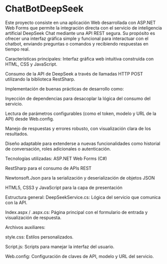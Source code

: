 # ChatBotDeepSeek
Este proyecto consiste en una aplicación Web desarrollada con ASP.NET Web Forms que permite la integración directa con el servicio de inteligencia artificial DeepSeek Chat mediante una API REST segura.
Su propósito es ofrecer una interfaz gráfica simple y funcional para interactuar con el chatbot, enviando preguntas o comandos y recibiendo respuestas en tiempo real.

Características principales:
Interfaz gráfica web intuitiva construida con HTML, CSS y JavaScript.

Consumo de la API de DeepSeek a través de llamadas HTTP POST utilizando la biblioteca RestSharp.

Implementación de buenas prácticas de desarrollo como:

Inyección de dependencias para desacoplar la lógica del consumo del servicio.

Lectura de parámetros configurables (como el token, modelo y URL de la API) desde Web.config.

Manejo de respuestas y errores robusto, con visualización clara de los resultados.

Diseño adaptable para extenderse a nuevas funcionalidades como historial de conversación, roles adicionales o autenticación.

Tecnologías utilizadas:
ASP.NET Web Forms (C#)

RestSharp para el consumo de APIs REST

Newtonsoft.Json para la serialización y deserialización de objetos JSON

HTML5, CSS3 y JavaScript para la capa de presentación

Estructura general:
DeepSeekService.cs: Lógica del servicio que comunica con la API.

Index.aspx / .aspx.cs: Página principal con el formulario de entrada y visualización de respuesta.

Archivos auxiliares:

style.css: Estilos personalizados.

Script.js: Scripts para manejar la interfaz del usuario.

Web.config: Configuración de claves de API, modelo y URL del servicio.
